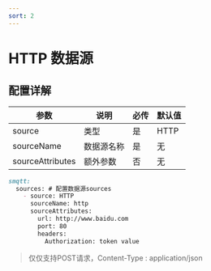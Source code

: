 ```yaml
---
sort: 2
---
```


# HTTP 数据源


## 配置详解

|  参数   | 说明  | 必传  |默认值  |
|  ----  | ----  |----  |----  |
| source  | 类型 |是 |HTTP  |
| sourceName| 数据源名称 | 是|无  |
| sourceAttributes| 额外参数 | 否|无  |

```markdown
smqtt:
  sources: # 配置数据源sources
    - source: HTTP
      sourceName: http
      sourceAttributes:
        url: http://www.baidu.com
        port: 80
        headers:
          Authorization: token value
```

> 仅仅支持POST请求，Content-Type : application/json